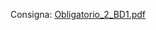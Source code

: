 Consigna: [Obligatorio_2_BD1.pdf](https://github.com/user-attachments/files/15805330/Obligatorio_2_BD1.pdf)
